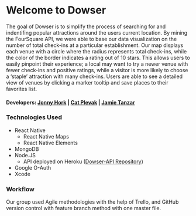 # Welcome to Dowser 

The goal of Dowser is to simplify the process of searching for and indentifing popular attractions around the users current location. By mining the FourSquare API, we were able to base our data visualization on the number of total check-ins at a particular establishment. Our map displays each venue with a circle where the radius represents total check-ins, while the color of the border indicates a rating out of 10 stars. This allows users to easily pinpoint their experience; a local may want to try a newer venue with fewer check-ins and positive ratings, while a visitor is more likely to choose a ‘staple’ attraction with many check-ins. Users are able to see a detailed view of venues by clicking a marker tooltip and save places to their favorites list.

#### Developers: [Jonny Hork](https://www.linkedin.com/in/jonnyhork) | [Cat Plevak](https://www.linkedin.com/in/catherineplevak) | [Jamie Tanzar](https://www.linkedin.com/in/jtanzar)

### Technologies Used
* React Native
  * React Native Maps
  * React Native Elements
* MongoDB
* Node.JS
  * API deployed on Heroku ([Dowser-API Repository](https://github.com/jtanzar/Dowser-API))
* Google O-Auth
* Xcode

### Workflow
Our group used Agile methodologies with the help of Trello, and GitHub version control with feature branch method with one master file.

